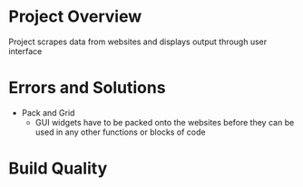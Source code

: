 # Project Overview
Project scrapes data from websites and displays output through user interface


# Errors and Solutions
- Pack and Grid
	- GUI widgets have to be packed onto the websites before they can be used in any other functions or blocks of code



# Build Quality